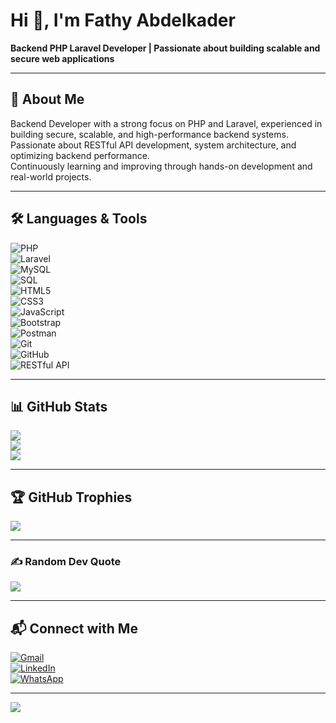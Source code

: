 # Hi 👋, I'm Fathy Abdelkader
**Backend PHP Laravel Developer | Passionate about building scalable and secure web applications**

---

## 💫 About Me  
Backend Developer with a strong focus on PHP and Laravel, experienced in building secure, scalable, and high-performance backend systems.  
Passionate about RESTful API development, system architecture, and optimizing backend performance.  
Continuously learning and improving through hands-on development and real-world projects.

---

## 🛠️ Languages & Tools  
![PHP](https://img.shields.io/badge/php-%23777BB4.svg?style=for-the-badge&logo=php&logoColor=white)  
![Laravel](https://img.shields.io/badge/laravel-%23FF2D20.svg?style=for-the-badge&logo=laravel&logoColor=white)  
![MySQL](https://img.shields.io/badge/mysql-%2300f.svg?style=for-the-badge&logo=mysql&logoColor=white)  
![SQL](https://img.shields.io/badge/sql-%2307405e.svg?style=for-the-badge&logo=sqlite&logoColor=white)  
![HTML5](https://img.shields.io/badge/html5-%23E34F26.svg?style=for-the-badge&logo=html5&logoColor=white)  
![CSS3](https://img.shields.io/badge/css3-%231572B6.svg?style=for-the-badge&logo=css3&logoColor=white)  
![JavaScript](https://img.shields.io/badge/javascript-%23323330.svg?style=for-the-badge&logo=javascript&logoColor=%23F7DF1E)  
![Bootstrap](https://img.shields.io/badge/bootstrap-%23563D7C.svg?style=for-the-badge&logo=bootstrap&logoColor=white)  
![Postman](https://img.shields.io/badge/Postman-FF6C37?style=for-the-badge&logo=postman&logoColor=white)  
![Git](https://img.shields.io/badge/git-%23F05033.svg?style=for-the-badge&logo=git&logoColor=white)  
![GitHub](https://img.shields.io/badge/github-%23121011.svg?style=for-the-badge&logo=github&logoColor=white)  
![RESTful API](https://img.shields.io/badge/RESTful%20API-%23007ACC.svg?style=for-the-badge&logo=api&logoColor=white)

---

## 📊 GitHub Stats  
![](https://github-readme-stats.vercel.app/api?username=Fathy196&theme=radical&hide_border=false)<br/>
![](https://github-readme-streak-stats.herokuapp.com/?user=Fathy196&theme=radical&hide_border=false)<br/>
![](https://github-readme-stats.vercel.app/api/top-langs/?username=Fathy196&theme=radical&layout=compact)

---

## 🏆 GitHub Trophies  
![](https://github-trophies.vercel.app/?username=Fathy196&theme=radical&no-frame=false&no-bg=false&margin-w=4)

---

### ✍️ Random Dev Quote  
![](https://quotes-github-readme.vercel.app/api?type=horizontal&theme=dark)

---

## 📬 Connect with Me  
[![Gmail](https://img.shields.io/badge/Gmail-D14836?style=flat-square&logo=gmail&logoColor=white)](mailto:fathyabdelkader8@gmail.com)  
[![LinkedIn](https://img.shields.io/badge/LinkedIn-0077B5?style=flat-square&logo=linkedin&logoColor=white)](https://linkedin.com/in/fathy196)  
[![WhatsApp](https://img.shields.io/badge/WhatsApp-25D366?style=flat-square&logo=whatsapp&logoColor=white)](https://wa.me/201064274581)

---

[![](https://visitcount.itsvg.in/api?id=Fathy196&icon=0&color=0)](https://visitcount.itsvg.in)
